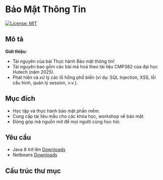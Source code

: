 # Bảo Mật Thông Tin

[![License: MIT](https://img.shields.io/badge/License-MIT-blue.svg)](LICENSE)

## Mô tả

**Giới thiệu**:

- Tài nguyên của bài Thực hành Bảo mật thông tin!  
- Tài nguyên bao gồm các bài mã hoá theo tài liệu CMP382 của đại học Hutech (năm 2025).
- Phát hiện và xử lý các lỗ hổng phổ biến (ví dụ: SQL Injection, XSS, lỗi cấu hình, quản lý session, v.v.).

## Mục đích

- Học tập và thực hành bảo mật phần mềm.  
- Cung cấp tài liệu mẫu cho các khóa học, workshop về bảo mật.  
- Đóng góp mã nguồn mở để mọi người cùng học hỏi.

## Yêu cầu

- Java 8 trở lên [Downloads](https://www.oracle.com/java/technologies/downloads/)
- Netbeans [Downloads](https://netbeans.apache.org/front/main/download/nb25/)

## Cấu trúc thư mục

